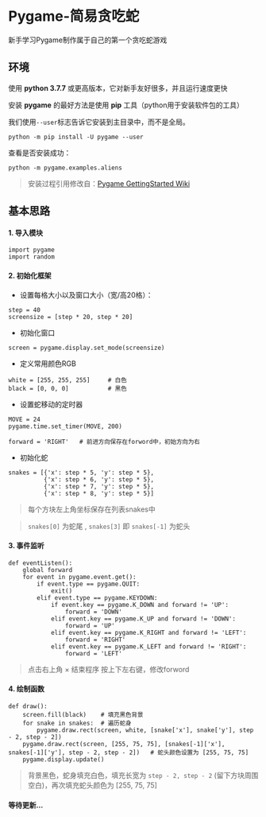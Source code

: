 # Pygame-简易贪吃蛇

新手学习Pygame制作属于自己的第一个贪吃蛇游戏

## 环境

使用 **python 3.7.7** 或更高版本，它对新手友好很多，并且运行速度更快

安装 **pygame** 的最好方法是使用 **pip** 工具（python用于安装软件包的工具）

我们使用`--user`标志告诉它安装到主目录中，而不是全局。

`python -m pip install -U pygame --user`

查看是否安装成功：

`python -m pygame.examples.aliens`

>安装过程引用修改自：[Pygame GettingStarted Wiki](https://www.pygame.org/wiki/GettingStarted)

## 基本思路

#### 1. 导入模块
```
import pygame
import random
```
#### 2. 初始化框架
- 设置每格大小以及窗口大小（宽/高20格）：
```
step = 40
screensize = [step * 20, step * 20]
```
- 初始化窗口
```
screen = pygame.display.set_mode(screensize)
```
- 定义常用颜色RGB
```
white = [255, 255, 255]     # 白色
black = [0, 0, 0]           # 黑色
```
- 设置蛇移动的定时器
```
MOVE = 24
pygame.time.set_timer(MOVE, 200)
``` 
```
forward = 'RIGHT'   # 前进方向保存在forword中，初始方向为右
```
- 初始化蛇
```
snakes = [{'x': step * 5, 'y': step * 5},
          {'x': step * 6, 'y': step * 5},
          {'x': step * 7, 'y': step * 5},
          {'x': step * 8, 'y': step * 5}]
```
> 每个方块左上角坐标保存在列表snakes中

> `snakes[0]` 为蛇尾 , `snakes[3]` 即 `snakes[-1]` 为蛇头
#### 3. 事件监听
```
def eventListen():
    global forward
    for event in pygame.event.get():
        if event.type == pygame.QUIT:
            exit()
        elif event.type == pygame.KEYDOWN:
            if event.key == pygame.K_DOWN and forward != 'UP':
                forward = 'DOWN'
            elif event.key == pygame.K_UP and forward != 'DOWN':
                forward = 'UP'
            elif event.key == pygame.K_RIGHT and forward != 'LEFT':
                forward = 'RIGHT'
            elif event.key == pygame.K_LEFT and forward != 'RIGHT':
                forward = 'LEFT'
```
> 点击右上角 × 结束程序
> 按上下左右键，修改forword
#### 4. 绘制函数
```
def draw():
    screen.fill(black)    # 填充黑色背景
    for snake in snakes:  # 遍历蛇身
        pygame.draw.rect(screen, white, [snake['x'], snake['y'], step - 2, step - 2])
    pygame.draw.rect(screen, [255, 75, 75], [snakes[-1]['x'], snakes[-1]['y'], step - 2, step - 2])   # 蛇头颜色设置为 [255, 75, 75]
    pygame.display.update()
```
> 背景黑色，蛇身填充白色，填充长宽为 `step - 2, step - 2` (留下方块周围空白)，再次填充蛇头颜色为 [255, 75, 75]
#### 等待更新...
